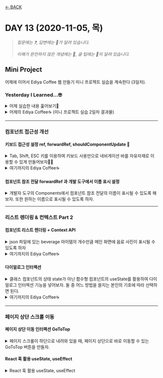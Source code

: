 [← BACK](./README.md)

# DAY 13 (2020-11-05, 목)

> _질문에는 ❓, 답변에는 🤖가 달려 있습니다._
>
> _이해가 완전하지 않은 개념에는 🤯, 귤 팁에는 🍊이 달려 있습니다._

## Mini Project
어제에 이어서 Ediya Coffee 웹 만들기 미니 프로젝트 실습을 계속한다 (3일차).

### Yesterday I Learned...🤓 

<details start>
<summary>어제 실습한 내용 훑어보기🐌</summary>
<br />
[어제](./D12.md)는 미니 프로젝트 실습을 2일차였다. <ins> `props`로 데이터를 전달하고, 스프레드 연산자의 다양한 기능을 활용하여 전달받은 데이터를 관리</ins>할 수 있었다. 또한 네비게이션 바의 스르륵🐌 열고 닫힘을 만드는 과정을 통해, <ins>클래스 컴포넌트에서 상태 `state`를 설정하고 `setState` 메서드를 사용하여 이벤트 발생시 상태를 바꿔주는 법</ins>도 배웠다. 특히 스르륵🐌 애니메이션을 구현하기 위해 <ins>`window.setTimeout(() => {...}, delay)`을 이용하여 타임 컨트롤</ins>을 해보았다. 마지막으로 <ins>컨텍스트 API👀 데이터를 저장해둔 파일인 `json`을 import하여, `React.createContext`로 해당 데이터를 context로 생성하고, `Context.Provider value = { value }`로 하위 컴포넌트에 데이터를 공유</ins>하는 것까지 해보았다.     
</details>

<details start>
<summary>어제의 Ediya Coffee☕ (미니 프로젝트 실습 2일차 결과물)</summary>
<br />

![실습 2일차 결과물](./assets/week03_day12_08.gif "실습 2일차 결과물")

</details>

---

### 컴포넌트 접근성 개선

#### 키보드 접근성 설정 ref, forwardRef, shouldComponentUpdate 🤯

<details start>
<summary> Tab, Shift, ESC 키를 이용하여 키보드 사용만으로 네비게이션 바를 자유자재로 이용할 수 있게 만들어보자🤸‍♀️</summary>
<br />
<details start>
<summary>AppNavigation.jsx 코드 보기👀</summary>

```sh
// AppNavigation.jsx
import './AppNavigation.scss'
import React, { Component, Fragment } from 'react'
import EdiyaContext from '../../context/ediyaContext'
import AppButton from './../AppButton/AppButton'

class AppNavigation extends React.Component {
  static contextType = EdiyaContext
  state = {
    isOpen: false,
    classes: 'appNavigation',
  }

  handleOpenMenu = (e) => {
    this.setState(
      {
        isOpen: true,
      },
      () => {
        window.setTimeout(() => {
          this.setState({
            classes: 'appNavigation is-active',
          })
        }, 100)
      },
    )
  }

  handleCloseMenu = (e) => {
    this.setState(
      {
        classes: 'appNavigation',
      },
      () => {
        window.setTimeout(() => {
          this.setState({
            isOpen: false,
          })
        }, 400)
      },
    )
  }

  handleFocusCloseMenuButton = (e) => {
    if (e.shiftKey && e.keyCode == 9) {
      e.preventDefault()
      this.refs.closeButton.focus()
    }
  }

  handleFocusFirstLink = (e) => {
    if (!e.shiftKey && e.keyCode == 9) {
      e.preventDefault()
      this.refs.firstLink.focus()
    }
  }

  handleEscCloseMenu = (e) => {
    console.log('keydown')
    if (e.keyCode == 27) {
      this.handleCloseMenu()
    }
  }

  shouldComponentUpdate(nextProps, { isOpen }) {
    const methodName = isOpen ? 'addEventListener' : 'removeEventListener'

    window.addEventListener('keydown', this.handleEscCloseMenu)
    return true
  }

  render() {
    const {
      navigation: { title, items },
    } = this.context
    return (
      <Fragment>
        <AppButton
          className="is-open-menu"
          label="메뉴 열기"
          onClick={this.handleOpenMenu}
        >
          <span className="ir" />
        </AppButton>

        <nav className={this.state.classes} hidden={!this.state.isOpen}>
          <h2 className="a11yHidden">{title}</h2>
          <ul className="resetList">
            {items.map(({ link, text }, index) => (
              <li key={`${link}-${index}`}>
                <a
                  ref={index == 0 ? 'firstLink' : null}
                  href={link}
                  onKeyDown={
                    index == 0 ? this.handleFocusCloseMenuButton : null
                  }
                >
                  {text}
                </a>
              </li>
            ))}
          </ul>

          <AppButton
            ref="closeButton"
            className="is-close-menu"
            label="메뉴 닫기"
            onClick={this.handleCloseMenu}
            onKeyDown={this.handleFocusFirstLink}
          >
            <span className="close" aria-hidden="true">
              ×
            </span>
          </AppButton>
        </nav>
      </Fragment>
    )
  }
}

export default AppNavigation
```
</details>

<details start>
<summary>AppButton.js 코드 보기👀</summary>

```sh
// AppButton.js
import React, { forwardRef } from 'react'
import classNames from 'classnames'

const AppButton = ({children, className, label, ...restProps}, ref) => {
    const combineClassNames = classNames('resetButton', className)
    return (
        <button
        ref={ref}
        {...restProps}
          className={combineClassNames}
          type="button"
          title={label || null}
          aria-label={label || null}
        >
            {children}
        </button>
    )
};

export default forwardRef(AppButton)
```
</details>

1. 네비게이션 바의 첫번째 요소 (`메뉴`)에 `ref`값으로 `firstLink`를 부여하고, `onkeyDown` 이벤트를 연결한다. 이 이벤트는 사용자가 네비게이션 바의 첫번째 요소 (`메뉴`)에서 `Shift`와 `Tab` 키를 눌렀을 때 브라우저의 기본 동작을 차단하고 마지막 버튼 `closeButton` (`ref`값이 `closeButton`인 요소)으로 이동하도록 한다. 여기서 말하는 마지막 버튼은 네비게이션 바를 닫는 `x` 버튼을 말한다. 

```sh
// AppNavigation.jsx
...

// `Shift`와 `Tab` 키를 눌렀을 때 브라우저의 기본 동작을 차단하고 마지막 버튼 `closeButton` (`ref`값이 `closeButton`인 요소)이 `focus`되도록 한다. 
 handleFocusCloseMenuButton = (e) => {
    if (e.shiftKey && e.keyCode == 9) {
      e.preventDefault()
      this.refs.closeButton.focus()
    }
  }

  ...


// `index`값이 0인 경우에만 `handleFocusCloseMenuButton`을 실행한다.
<a
    ref={index == 0 ? 'firstLink' : null}
    href={link}
    onKeyDown={
    index == 0 ? this.handleFocusCloseMenuButton : null
    }
>

...
```

>🍊 `Tab`키의 keyCode가 9인 건 어떻게 알 수 있을까?<br /> 자바스크립트 이벤트 keyCode 정보는 여기로 👉[http://keycode.info/](http://keycode.info/)
>![JS keycode `tab`](./assets/week03_day13_02.png "JS keycode `tab`")

2. 네비게이션 바의 마지막 버튼 (네비게이션 바 닫는 버튼 `x`)의 `ref`값을 `closeButton`으로 설정한다.

```sh
// AppNavigation.jsx
...

// 마지막 버튼에도 참조 가능한 `ref`를 설정한다.  
<AppButton
    ref="closeButton"
    className="is-close-menu"
    label="메뉴 닫기"
    onClick={this.handleCloseMenu}
>
    <span className="close" aria-hidden="true">
        ×
    </span>
</AppButton>

...
```

3. `x` 버튼을 감싸고 있는 `AppButton`은 `AppButton.js`로부터 import해온 요소다. 그러므로 `x` 버튼의 `AppButton`에 `ref`값을 설정하려면 먼저 `AppButton.js`에 `ref`값이 설정되어 있어야 오류가 발생하지 않는다. `AppButton.js` 컴포넌트는 전달받은 값을 `ref`값으로 설정하게 된다. `ref`를 전달받기 위해 사용하는 것이 `React.forwardRef`다. `React.forwardRef`는 첫번째 인자로 `props`를, 두번째 인자로는 `ref`를 전달한다. 따라서 `AppButton.js` 컴포넌트를 `React.forwardRef`로 래핑하고, 두번째로 전달받은 인자를 `ref` 값으로 설정하면 된다. (`React.forwardRef` 개념 추가 학습 필요🤯)

```sh
// AppButton.js
import React, { forwardRef } from 'react'
import classNames from 'classnames'

const AppButton = ({children, className, label, ...restProps}, ref) => {
    const combineClassNames = classNames('resetButton', className)
    return (
        <button
        ref={ref}
        {...restProps}
          className={combineClassNames}
          type="button"
          title={label || null}
          aria-label={label || null}
        >
            {children}
        </button>
    )
};

export default forwardRef(AppButton)
```

4. 여기까지 하면 네비게이션 바의 첫번째 요소에서 `Shift` + `Tab` 키를 눌렀을 때 닫는 버튼 `x`으로 이동하게 된다. 이제는 `x` 버튼에서 `Tab`을 눌렀을 때 네비게이션 바의 첫번째 요소인 `menu`로 돌아갈 수 있도록 제어해보자. 아래와 같이 마지막 버튼에 `onKeyDown` 이벤트를 연결한다.  

```sh
// AppNavigation.jsx
...
// `Tab` 키를 누르면 기본 브라우저 동작을 차단하고 `ref`가 `firstLink`인 요소가 `focus`되도록 한다.
handleFocusFirstLink = (e) => {
    if (!e.shiftKey && e.keyCode == 9) {
        e.preventDefault()
        this.refs.firstLink.focus()
    }
}

...

<AppButton
    ref="closeButton"
    className="is-close-menu"
    label="메뉴 닫기"
    onClick={this.handleCloseMenu}
    onKeyDown={this.handleFocusFirstLink}
>
    <span className="close" aria-hidden="true">
        ×
    </span>
</AppButton>

...
```

5. 마지막으로 `esc` 키를 눌렀을 때 네비게이션 바를 나갈 수 있도록 해보자. 컴포넌트를 업데이트할지 말지를 결정하는 라이프 사이클 푹인 `shouldComponentUpdate`를 사용하여 네비게이션 바가 열렸을 때, 즉 `isOpen`이 `true`인 상태에서만 `keydown` 이벤트가 발생하여 핸들러 `handleEscCloseMenu`가 실행될 수 있도록 한다. (`라이프 사이클 훅` 개념 추가 학습 필요🤯)

>🍊 `scu`로 `shouldComponentUpdate`하기
>![scu](./assets/week03_day13_04.gif "scu")

<details start>
<summary>ESC 키의 keyCode 확인하기</summary>
<br />
![JS keycode `esc`](./assets/week03_day13_03.png "JS keycode `esc`")
</details>

```sh
// AppNavigation.js
...

  // `isOpen`의 상태를 `false`로 변경하여 네비게이션 바가 닫히도록 한다
  handleCloseMenu = (e) => {
    this.setState(
      {
        classes: 'appNavigation',
      },
      () => {
        window.setTimeout(() => {
          this.setState({
            isOpen: false,
          })
        }, 400)
      },
    )
  }

  // `keyCode`가 27인 `esc` 키를 눌렀을 때 `handleCloseMenu`가 실행된다
  handleEscCloseMenu = (e) => {
    console.log('keydown')
    if (e.keyCode == 27) {
      this.handleCloseMenu()
    }
  }
  
  // `isOpen`이 `true`면 `addEventListener`, `false`면 `removeEventListener`
  shouldComponentUpdate(nextProps, { isOpen }) {
    const methodName = isOpen ? 'addEventListener' : 'removeEventListener'

    window.addEventListener('keydown', this.handleEscCloseMenu)
    return true
  }

...
```
<details start>
<summary>위에서 언급은 안했지만, 영상 강의에서 나온 팁을 담은 귤바구니🍊</summary>
<br />
>🍊 `cdm`로 `componentDidMount`하기 
>![cdm](./assets/week03_day13_01.gif "cdm")

>🍊 `clg`로 `console.log`하기 
>![clg](./assets/week03_day13_05.gif "clg")
</details>


</details>

<details start>
<summary>여기까지의 Ediya Coffee☕</summary>
<br />

![키보드 접근성 적용 결과](./assets/week03_day13_06.gif "키보드 접근성 적용 결과")

</details>

#### 컴포넌트 참조 전달 forwardRef 과 개발 도구에서 이름 표시 설정

<details start>
<summary> 개발자 도구의 Components에서 컴포넌트 참조 전달의 이름이 표시될 수 있도록 해보자. 또한 원하는 이름으로 표시될 수 있도록 하자.</summary>
<br />

아래와 같이 `forwardRef`을 적용하는 경우, 개발자 도구 `Components`에서 해당 컴포넌트의 이름은 `Anonymous`로 뜬다.

```sh
// AppButton.js
import React, { forwardRef } from 'react'
import classNames from 'classnames'

const AppButton = forwardRef(({children, className, label, ...restProps}, ref) => {
    const combineClassNames = classNames('resetButton', className)
    return (
        <button
        ref={ref}
        {...restProps}
          className={combineClassNames}
          type="button"
          title={label || null}
          aria-label={label || null}
        >
            {children}
        </button>
    )
});

export default AppButton;

```
![anonymous](./assets/week03_day13_07.png "anonymous")<br /><br />

위와는 다르게 해당 컴포넌트의 이름이 제대로 표시되게 하려면 다음과 같이 `forwardRef`를 적용해야 한다.

```sh
// AppButton.js
import React, { forwardRef } from 'react'
import classNames from 'classnames'

const AppButton = ({children, className, label, ...restProps}, ref) => {
    const combineClassNames = classNames('resetButton', className)
    return (
        <button
        ref={ref}
        {...restProps}
          className={combineClassNames}
          type="button"
          title={label || null}
          aria-label={label || null}
        >
            {children}
        </button>
    )
};

export default forwardRef(AppButton)

```

![참조 전달 컴포넌트의 이름 표시](./assets/week03_day13_08.png "참조 전달 컴포넌트의 이름 표시")<br /><br />

또한 `displayName`을 활용하여 개발자 도구에 표시되는 참조 전달 컴포넌트의 이름을 원하는 대로 지정할 수 있다. 

```sh
// AppButton.js
import React, { forwardRef } from 'react'
import classNames from 'classnames'

const AppButton = (
    ...
};

AppButton.displayName = "CommonButton"

export default forwardRef(AppButton)
```

![참조 전달 컴포넌트의 이름 지정하여 표시](./assets/week03_day13_09.png "참조 전달 컴포넌트의 이름 지정하여 표시")<br /><br />

</details>

---

### 리스트 렌더링 & 컨텍스트 Part 2

#### 컴포넌트 리스트 렌더링 + Context API

<details start>
<summary> json 파일에 있는 beverage 아이템의 개수만큼 메인 화면에 음료 사진이 표시될 수 있도록 하자 </summary>
<br />
<details start>
<summary>index.js 코드 보기👀</summary>

```sh
// index.js
import "react-app-polyfill/ie11";
import "styles/index.scss";
import React from "react";
import ReactDOM from "react-dom";
import App from "~/App";
import EdiyaContext, {ediyaData} from './context/ediyaContext'

ReactDOM.render(
  <EdiyaContext.Provider value={ediyaData}>
    <App />
  </EdiyaContext.Provider>, document.getElementById("reactApp"));

if (process.env.NODE_ENV === "production") {
  import("~/config/serviceWorker").then((serviceWorker) =>
    serviceWorker.register()
  );
}
```
</details>

함수형 컴포넌트에서는 `Context.Consumer`를 사용하여 리스트 렌더링을 할 수 있다.

```sh
// BeverageList.jsx
import React from 'react'
import BeverageItem from './../BeverageItem/BeverageItem'
import './BeverageList.scss'
import EdiyaContext from '../../context/ediyaContext'

const BeverageList = () => {
  return (
    <ul className="beverageList resetList">
      <EdiyaContext.Consumer>
        {({ beverage_menu: items }) =>
          items.map((item) => <BeverageItem key={item.id} item={item} />)
        }
      </EdiyaContext.Consumer>
    </ul>
  )
}

export default BeverageList
```
<br />
클래스형 컴포넌트로 리스트 렌더링을 하는 경우 코드는 다음과 같이 작성한다. 

```sh
// BeverageList.jsx
import React from 'react'
import BeverageItem from './../BeverageItem/BeverageItem'
import './BeverageList.scss'
import EdiyaContext from '../../context/ediyaContext'

class BeverageList extends React.Component {
  static contextType = EdiyaContext

  render() {
    const { beverage_menu: items } = this.context
    return (
      <ul className="beverageList resetList">
        {items.map((item) => (
          <BeverageItem key={item.id} item={item} />
        ))}
      </ul>
    )
  }
}

export default BeverageList

```
</details>

<details start>
<summary>여기까지의 Ediya Coffee☕</summary>
<br />

![컴포넌트 리스트 렌더링](./assets/week03_day13_10.gif "컴포넌트 리스트 렌더링")

</details>


#### 다이얼로그 인터랙션

<details start>
<summary> 클래스 컴포넌트의 상태 state가 아닌 함수형 컴포넌트의 useState를 활용하여 다이얼로그 인터렉션 기능을 넣어보자. 둘 중 어느 방법을 쓸지는 본인의 기호에 따라 선택하면 된다.</summary>
<br />

```sh
// BeverageItem.jsx
import React from 'react'
import './BeverageItem.scss'
import { Fragment, useState } from 'react'

const BeverageItem = ({
  item: {
    id,
    figure: { name, width, height, src },
    detail: { desc, en, ko, display_criteria: criteria },
  },
}) => {
  const uniqueId = `beverageList__item-${id}`
  const [pressed, setPressed] = useState(false)
  const [dialogClassName, setdialogClassName] = useState('beverageList__dialog')

  function handleShowDialog(e) {
    e.preventDefault()
    setPressed(true)
    window.setTimeout(() => {
      setdialogClassName('beverageList__dialog is-active')
    }, 100)
  }

  function handleHideDialog(e) {
    setdialogClassName('beverageList__dialog')
    window.setTimeout(() => {
      setPressed(false)
    }, 400)
  }

  return (
    <li className="beverageList__item">
      <a
        className="beverageList__button"
        href="#"
        role="button"
        aria-haspopup="true"
        aria-pressed={pressed}
        onClick={handleShowDialog}
      >
        <figure>
          <img src={src} width={width} height={height} alt="" />
          <figcaption>{name}</figcaption>
        </figure>
      </a>
      <div
        className={dialogClassName}
        hidden={!pressed}
        role="dialog"
        aria-modal="false"
        aria-labelledby={uniqueId}
      >
        <h3 className="beverageList__dialog--name" id={uniqueId}>
          {ko}
          <span lang="en">{en}</span>
        </h3>
        <p>{desc}</p>
        <div className="beverageList__dialog--multiColumn is-2">
          <dl>
            {criteria.map(([dt, dd], index) => (
              <Fragment key={index}>
                <dt>{dt}</dt>
                <dd>({dd})</dd>
              </Fragment>
            ))}
          </dl>
        </div>
        <button
          className="button is-close-dialog"
          type="button"
          title="닫기"
          aria-label="음료 정보 패널 닫기"
          onClick={handleHideDialog}
        >
          <span aria-hidden="true">×</span>
        </button>
      </div>
    </li>
  )
}

export default BeverageItem
```
</details>

<details start>
<summary>여기까지의 Ediya Coffee☕</summary>
<br />

![다이얼로그 인터렉션](./assets/week03_day13_11.gif "다이얼로그 인터렉션")

</details>

--- 

### 페이지 상단 스크롤 이동

#### 페이지 상단 이동 인터랙션 GoToTop

<details start>
<summary> 페이지 스크롤이 하단으로 내려와 있을 때, 페이지 상단으로 바로 이동할 수 있는 GoToTop 버튼을 만들자. </summary>
<br />

`GoToTop` 컴포넌트에 있는 `button`의 `className`에 `is-show`가 붙으면 `GoToTop` 버튼 (페이지 하단으로 내려갔을 때, 상단으로 바로 슝 올라갈 수 있게 해주는 버튼)이 보이게 된다 (`GoToTop.scss` 참조). 즉 (1) 상태 `state` 에 따라 버튼의 `className`이 변경되어 버튼이 보이거나 보이지 않을 수 있도록 하고, (2) 버튼을 누르면 페이지 상단으로 이동하는 애니메이션이 작동하도록 함수를 작성해야 한다. 이를 위한 간략한 절차는 다음과 같다: 

1. `state`를 설정할 수 있는 클래스 컴포넌트로 변경한다.
2. 컴포넌트의 `defaultProps`와 `state`를 설정한다. 
    - 여기서 `defaultProps`는 버튼이 보이게 되는 페이지의 포지션을 지정하며, 기본 `state`는 `className`에 `is-show`가 붙을지 말지를 결정하는 조건(`isShow`)이 지정된다.
3. `state`가 변경되는 조건을 정하고 `setState`를 활용하여 조건에 따른 `state`가 변경되도록 한다. 
    - 페이지의 포지션이 100을 넘어가면 `state`를 `isShow`는 `true`인 것으로 변경된다.
4. `className`을 동적 바인딩 처리하여 `state`에 따른 `className`이 변경되도록 한다.
    - `isShow`가 `true`면 버튼의 `className`에는 `is-show`가 붙는다.
5. 버튼을 누르면 페이지 상단으로 이동할 수 있도록 `scrollIntoView` 메서드를 적용한다.

<br />
보다 자세한 설명은 아래의 코드에 주석으로 달아 놓았다. 라이프 사이클 훅 개념이 아직 이해가 잘 가지 않는다🤯

```sh
import './GoToTop.scss'
import React from 'react'

// `state` 설정은 클래스 컴포넌트에서만 할 수 있으므로 위와 같이 작성된 함수형 컴포넌트를 `React Pure to Class` 익스텐션을 적용하여 클래스 컴포넌트로 바꿔준다. 
// 
class GoToTop extends React.Component {
  // `state`의 초기 값을 설정한다. 
  static defaultProps = {
    changeModePosition: 100,
  }
  state = {
    isShow: false,
  }

  // 윈도우 포지션이 100을 넘어가면 `state`의 `isShow`를 `true`로 변경한다.
  // 그렇지 않은 경우에는 `state`의 `isShow`를 `false`로 한다. 
  handleDetectScrollPosition = () => {
    if (window.scrollY > this.props.changeModePosition) {
      this.setState({
        isShow: true,
      })
    } else {
      this.setState({
        isShow: false,
      })
    }
  }
  
  // `scrollIntoView` 메서드는 페이지 상단으로 이동하게 해준다. 여기에 `smooth` 옵션을 줘서 부드럽게 움직이는 효과를 줄 수 있다.
  handleGoToTop = () => {
    const html = documentation.documentElement
    html.scrollIntoView({ behavior: 'smooth' })
  }
   
  // 라이프 사이클 훅 복습 필요...🤯 
  componentDidMount() {
    window.addEventListener('scroll', this.handleDetectScrollPosition)
  }

  componentWillUnmount() {
    window.removeEventListener('scroll', this.handleDetectScrollPosition)
  }

  render() {
    return (
      <button
        type="button"
        // 조건에 따라 `className`을 동적 바인딩한다. 
        // `isShow`값이 `true`면 `is-show`가 된다.
        className={`button goToTop ${
          this.state.isShow ? 'is-show' : ''
        }`.trim()}
        aria-label="페이지 상단으로 이동"
        onClick={this.handleGoToTop}
      >
        <svg
          viewBox="0 0 64 64"
          xmlns="http://www.w3.org/2000/svg"
          aria-hidden="true"
        >
          <path d="m32 56c1.104 0 2-.896 2-2v-39.899l14.552 15.278c.393.413.92.621 1.448.621.495 0 .992-.183 1.379-.552.8-.762.831-2.028.069-2.828l-16.619-17.448c-.756-.755-1.76-1.172-2.829-1.172s-2.073.417-2.862 1.207l-16.586 17.414c-.762.8-.731 2.066.069 2.828s2.067.731 2.828-.069l14.551-15.342v39.962c0 1.104.896 2 2 2z" />
        </svg>
      </button>
    )
  }
}

export default GoToTop
```


</details>

#### React 훅 활용 useState, useEffect

<details start>
<summary> React 훅 활용 useState, useEffect </summary>
<br />

</details>

